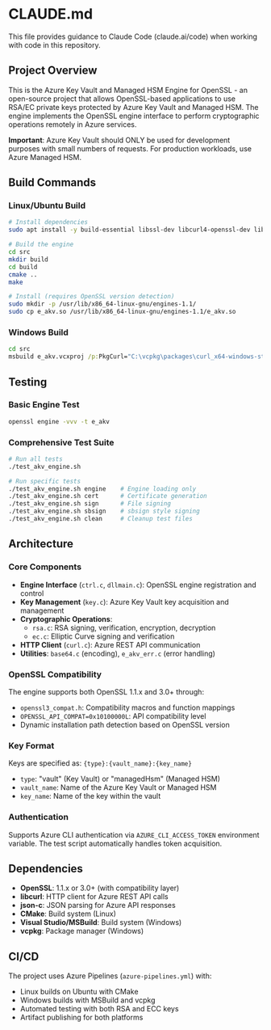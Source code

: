# CLAUDE.md

This file provides guidance to Claude Code (claude.ai/code) when working with code in this repository.

## Project Overview

This is the Azure Key Vault and Managed HSM Engine for OpenSSL - an open-source project that allows OpenSSL-based applications to use RSA/EC private keys protected by Azure Key Vault and Managed HSM. The engine implements the OpenSSL engine interface to perform cryptographic operations remotely in Azure services.

**Important**: Azure Key Vault should ONLY be used for development purposes with small numbers of requests. For production workloads, use Azure Managed HSM.

## Build Commands

### Linux/Ubuntu Build
```bash
# Install dependencies
sudo apt install -y build-essential libssl-dev libcurl4-openssl-dev libjson-c-dev

# Build the engine
cd src
mkdir build
cd build
cmake ..
make

# Install (requires OpenSSL version detection)
sudo mkdir -p /usr/lib/x86_64-linux-gnu/engines-1.1/
sudo cp e_akv.so /usr/lib/x86_64-linux-gnu/engines-1.1/e_akv.so
```

### Windows Build
```cmd
cd src
msbuild e_akv.vcxproj /p:PkgCurl="C:\vcpkg\packages\curl_x64-windows-static" /p:PkgJson="C:\vcpkg\packages\json-c_x64-windows-static" /p:PkgZ="C:\vcpkg\packages\zlib_x64-windows-static" /p:PkgOpenssl="C:\vcpkg\packages\openssl_x64-windows" /p:Configuration=Release;Platform=x64
```

## Testing

### Basic Engine Test
```bash
openssl engine -vvv -t e_akv
```

### Comprehensive Test Suite
```bash
# Run all tests
./test_akv_engine.sh

# Run specific tests
./test_akv_engine.sh engine    # Engine loading only
./test_akv_engine.sh cert      # Certificate generation
./test_akv_engine.sh sign      # File signing
./test_akv_engine.sh sbsign    # sbsign style signing
./test_akv_engine.sh clean     # Cleanup test files
```

## Architecture

### Core Components

- **Engine Interface** (`ctrl.c`, `dllmain.c`): OpenSSL engine registration and control
- **Key Management** (`key.c`): Azure Key Vault key acquisition and management
- **Cryptographic Operations**: 
  - `rsa.c`: RSA signing, verification, encryption, decryption
  - `ec.c`: Elliptic Curve signing and verification
- **HTTP Client** (`curl.c`): Azure REST API communication
- **Utilities**: `base64.c` (encoding), `e_akv_err.c` (error handling)

### OpenSSL Compatibility

The engine supports both OpenSSL 1.1.x and 3.0+ through:
- `openssl3_compat.h`: Compatibility macros and function mappings
- `OPENSSL_API_COMPAT=0x10100000L`: API compatibility level
- Dynamic installation path detection based on OpenSSL version

### Key Format

Keys are specified as: `{type}:{vault_name}:{key_name}`
- `type`: "vault" (Key Vault) or "managedHsm" (Managed HSM)
- `vault_name`: Name of the Azure Key Vault or Managed HSM
- `key_name`: Name of the key within the vault

### Authentication

Supports Azure CLI authentication via `AZURE_CLI_ACCESS_TOKEN` environment variable. The test script automatically handles token acquisition.

## Dependencies

- **OpenSSL**: 1.1.x or 3.0+ (with compatibility layer)
- **libcurl**: HTTP client for Azure REST API calls
- **json-c**: JSON parsing for Azure API responses
- **CMake**: Build system (Linux)
- **Visual Studio/MSBuild**: Build system (Windows)
- **vcpkg**: Package manager (Windows)

## CI/CD

The project uses Azure Pipelines (`azure-pipelines.yml`) with:
- Linux builds on Ubuntu with CMake
- Windows builds with MSBuild and vcpkg
- Automated testing with both RSA and ECC keys
- Artifact publishing for both platforms